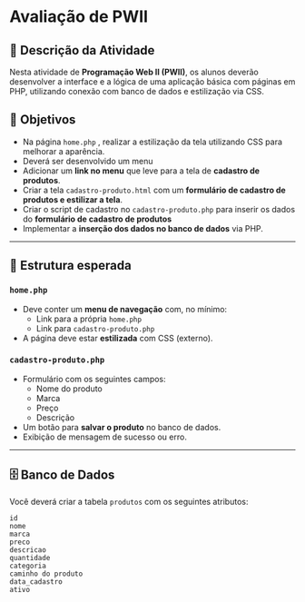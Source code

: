 # Avaliação de PWII

## 📝 Descrição da Atividade

Nesta atividade de **Programação Web II (PWII)**, os alunos deverão desenvolver a interface e a lógica de uma aplicação básica com páginas em PHP, utilizando conexão com banco de dados e estilização via CSS.

## 🎯 Objetivos

- Na página `home.php` , realizar a estilização da tela utilizando CSS para melhorar a aparência.
- Deverá ser desenvolvido um menu
- Adicionar um **link no menu** que leve para a tela de **cadastro de produtos**.
- Criar a tela `cadastro-produto.html` com um **formulário de cadastro de produtos e estilizar a tela**.
- Criar o script de cadastro no `cadastro-produto.php` para inserir os dados do **formulário de cadastro de produtos**
- Implementar a **inserção dos dados no banco de dados** via PHP.

---

## 📄 Estrutura esperada

### `home.php`
- Deve conter um **menu de navegação** com, no mínimo:
  - Link para a própria `home.php`
  - Link para `cadastro-produto.php`
- A página deve estar **estilizada** com CSS (externo).
  
### `cadastro-produto.php`
- Formulário com os seguintes campos:
  - Nome do produto
  - Marca
  - Preço
  - Descrição
- Um botão para **salvar o produto** no banco de dados.
- Exibição de mensagem de sucesso ou erro.

---

## 🗄️ Banco de Dados

Você deverá criar a tabela `produtos` com os seguintes atributos:

    id 
    nome
    marca
    preco
    descricao 
    quantidade
    categoria 
    caminho do produto 
    data_cadastro 
    ativo